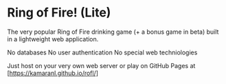 # Ring of Fire! (Lite)

The very popular Ring of Fire drinking game (+ a bonus game in beta) built in a lightweight web application.

No databases
No user authentication
No special web techniologies

Just host on your very own web server or play on GitHub Pages at [https://kamaranl.github.io/rofl/]

